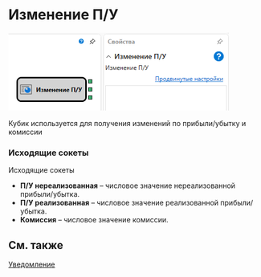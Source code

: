 # Изменение П\/У

![Designer StrategyPnLDiagramElement 00](../../../../../../images/designer_strategypnldiagramelement_00.png)

Кубик используется для получения изменений по прибыли\/убытку и комиссии 

### Исходящие сокеты

Исходящие сокеты

- **П\/У нереализованная** – числовое значение нереализованной прибыли\/убытка.
- **П\/У реализованная** – числовое значение реализованной прибыли\/убытка.
- **Комиссия** – числовое значение комиссии.

## См. также

[Уведомление](../notifying/notification.md)
